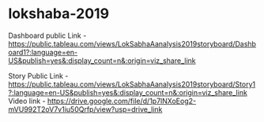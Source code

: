 # lokshaba-2019

Dashboard public Link - https://public.tableau.com/views/LokSabhaAanalysis2019storyboard/Dashboard1?:language=en-US&publish=yes&:display_count=n&:origin=viz_share_link

Story Public Link - https://public.tableau.com/views/LokSabhaAanalysis2019storyboard/Story1?:language=en-US&publish=yes&:display_count=n&:origin=viz_share_link
Video link - https://drive.google.com/file/d/1p7lNXoEog2-mVU992T2oV7v1iu50Qrfp/view?usp=drive_link
